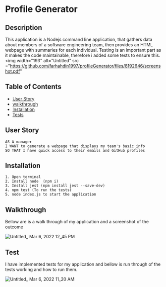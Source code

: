 # Profile Generator

## Description
This application is a Nodejs command line application, that gathers data about members of a software engineering team, then provides an HTML webpage with summaries for each individual. Testing is an important part as it makes the code maintainable, therefore i added some tests to ensure this.
<img width="193" alt="Untitled" src ="https://github.com/farhahdin1997/profileGenerator/files/8192646/screenshot.pdf"


## Table of Contents
- [User Story](#user-story)
- [walkthrough](#walkthrough)
- [Installation](#installation)
- [Tests](#tests)

## User Story
```
AS A manager
I WANT to generate a webpage that displays my team's basic info
SO THAT I have quick access to their emails and GitHub profiles
```
## Installation
```
1. Open terminal 
2. Install node  (npm i)
3. Install jest (npm install jest --save-dev)
4. npm test (To run the tests)
5. node index.js to start the application 

```
## Walkthrough

Bellow are is a walk through of my application and a screenshot of the outcome

![Untitled_ Mar 6, 2022 12_45 PM](https://user-images.githubusercontent.com/81389441/156923884-150ebdd4-1178-4937-b2cb-511cdcaa9052.gif)


## Test
I have implemented tests for my application and bellow is run through of the tests working and how to run them.

![Untitled_ Mar 6, 2022 11_20 AM](https://user-images.githubusercontent.com/81389441/156922975-da0a3539-523d-45e8-b112-722cb447dbb4.gif)


